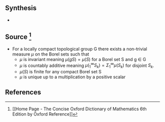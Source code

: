 ## Synthesis
- 
## Source [^1]
- For a locally compact topological group G there exists a non-trivial measure $\mu$ on the Borel sets such that
	- $\mu$ is invariant meaning $\mu(gS) = \mu(S)$ for a Borel set S and g $\in$ G
	- $\mu$ is countably additive meaning $\mu(^{\infty}_{1}S_k) = \Sigma_1^{\infty}\mu(S_k)$ for disjoint $S_k$.
	- $\mu(S)$ is finite for any compact Borel set S
	- $\mu$ is unique up to a multiplication by a positive scalar
## References

[^1]: [[Home Page - The Concise Oxford Dictionary of Mathematics 6th Edition by Oxford Reference]]